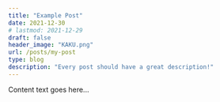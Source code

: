 ```yaml
---
title: "Example Post"
date: 2021-12-30
# lastmod: 2021-12-29
draft: false
header_image: "KAKU.png"
url: /posts/my-post
type: blog
description: "Every post should have a great description!"
---
```


Content text goes here...